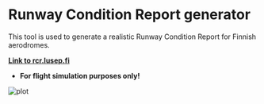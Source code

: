# Runway Condition Report generator

This tool is used to generate a realistic Runway Condition Report for Finnish aerodromes.

[**Link to rcr.lusep.fi**](https://rcr.lusep.fi/)

- **For flight simulation purposes only!**

<img src="./screenshot1.png" alt="plot">
